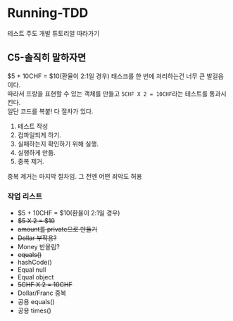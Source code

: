 # Running-TDD
테스트 주도 개발 튜토리얼 따라가기

## C5-솔직히 말하자면
$5 + 10CHF = $10(환율이 2:1일 경우) 태스크를 한 번에 처리하는건 너무 큰 발걸음이다.<br>
따라서 프랑을 표현할 수 있는 객체를 만들고 `5CHF X 2 = 10CHF`라는 테스트를 통과시킨다.<br>
일단 코드를 복붙! 다 절차가 있다.<br>
1. 테스트 작성
2. 컴파일되게 하기.
3. 실패하는지 확인하기 위해 실행.
4. 실행하게 만듦.
5. 중복 제거.

중복 제거는 마지막 절차임. 그 전엔 어떤 죄악도 허용

### 작업 리스트
- $5 + 10CHF = $10(환율이 2:1일 경우)
- ~~$5 X 2 = $10~~
- ~~amount를 private으로 만들기~~
- ~~Dollar 부작용?~~
- Money 반올림?
- ~~equals()~~
- hashCode()
- Equal null
- Equal object
- ~~5CHF X 2 = 10CHF~~
- Dollar/Franc 중복
- 공용 equals()
- 공용 times()
